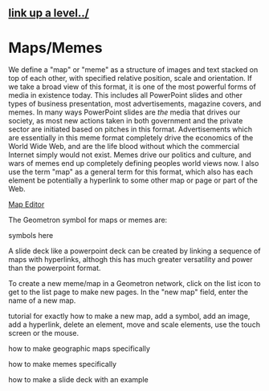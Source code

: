 ## [link up a level../](../)


# Maps/Memes


We define a "map" or "meme" as a structure of images and text stacked on top of each other, with specified relative position, scale and orientation.  If we take a broad view of this format, it is one of the most powerful forms of media in existence today.  This includes all PowerPoint slides and other types of business presentation, most advertisements, magazine covers, and memes.  In many ways PowerPoint slides are *the* media that drives our society, as most new actions taken in both government and the private sector are initiated based on pitches in this format.  Advertisements which are essentially in this meme format completely drive the economics of the World Wide Web, and are the life blood without which the commercial Internet simply would not exist.  Memes drive our politics and culture, and wars of memes end up completely defining peoples world views now.  I also use the term "map" as a general term for this format, which also has each element be potentially a hyperlink to some other map or page or part of the Web.


[Map Editor](map/)
 
The Geometron symbol for maps or memes are:

symbols here


A slide deck like a powerpoint deck can be created by linking a sequence of maps with hyperlinks, althogh this has much greater versatility and power than the powerpoint format.  

To create a new meme/map in a Geometron network, click on the list icon to get to the list page to make new pages.  In the "new map" field, enter the name  of a new map. 

tutorial for exactly how to make a new map, add a symbol, add an image, add a hyperlink, delete an element, move and scale elements, use the touch screen or the mouse.  

how to make geographic maps specifically

how to make memes specifically

how to make a slide deck with an example
 